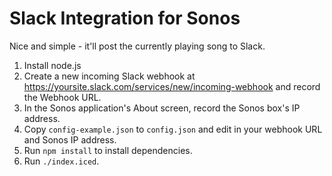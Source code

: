 # Slack Integration for Sonos

Nice and simple - it'll post the currently playing song to Slack.

1. Install node.js
1. Create a new incoming Slack webhook at https://yoursite.slack.com/services/new/incoming-webhook and record the Webhook URL.
1. In the Sonos application's About screen, record the Sonos box's IP address.
1. Copy `config-example.json` to `config.json` and edit in your webhook URL and Sonos IP address.
1. Run `npm install` to install dependencies.
1. Run `./index.iced`.